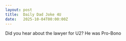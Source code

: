 ```yaml
---
layout: post
title:  Daily Dad Joke 4U
date:   2025-10-04T00:00:00Z
---
```

Did you hear about the lawyer for U2? He was Pro-Bono
